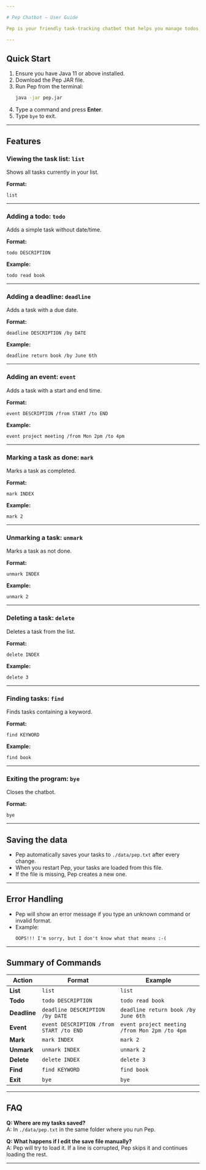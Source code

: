 ```yaml
---

# Pep Chatbot – User Guide

Pep is your friendly task‑tracking chatbot that helps you manage todos, deadlines, and events right from the command line. This guide explains how to use Pep’s features.

---
```


## Quick Start

1. Ensure you have Java 11 or above installed.
2. Download the Pep JAR file.
3. Run Pep from the terminal:
   ```bash
   java -jar pep.jar
   ```
4. Type a command and press **Enter**.
5. Type `bye` to exit.

---

## Features

### Viewing the task list: `list`
Shows all tasks currently in your list.

**Format:**
```
list
```

---

### Adding a todo: `todo`
Adds a simple task without date/time.

**Format:**
```
todo DESCRIPTION
```

**Example:**
```
todo read book
```

---

### Adding a deadline: `deadline`
Adds a task with a due date.

**Format:**
```
deadline DESCRIPTION /by DATE
```

**Example:**
```
deadline return book /by June 6th
```

---

### Adding an event: `event`
Adds a task with a start and end time.

**Format:**
```
event DESCRIPTION /from START /to END
```

**Example:**
```
event project meeting /from Mon 2pm /to 4pm
```

---

### Marking a task as done: `mark`
Marks a task as completed.

**Format:**
```
mark INDEX
```

**Example:**
```
mark 2
```

---

### Unmarking a task: `unmark`
Marks a task as not done.

**Format:**
```
unmark INDEX
```

**Example:**
```
unmark 2
```

---

### Deleting a task: `delete`
Deletes a task from the list.

**Format:**
```
delete INDEX
```

**Example:**
```
delete 3
```

---

### Finding tasks: `find`
Finds tasks containing a keyword.

**Format:**
```
find KEYWORD
```

**Example:**
```
find book
```

---

### Exiting the program: `bye`
Closes the chatbot.

**Format:**
```
bye
```

---

## Saving the data
- Pep automatically saves your tasks to `./data/pep.txt` after every change.
- When you restart Pep, your tasks are loaded from this file.
- If the file is missing, Pep creates a new one.

---

## Error Handling
- Pep will show an error message if you type an unknown command or invalid format.
- Example:
  ```
  OOPS!!! I'm sorry, but I don't know what that means :-(
  ```

---

## Summary of Commands

| Action     | Format                                      | Example                                   |
|------------|---------------------------------------------|-------------------------------------------|
| **List**   | `list`                                      | `list`                                    |
| **Todo**   | `todo DESCRIPTION`                          | `todo read book`                          |
| **Deadline** | `deadline DESCRIPTION /by DATE`           | `deadline return book /by June 6th`       |
| **Event**  | `event DESCRIPTION /from START /to END`     | `event project meeting /from Mon 2pm /to 4pm` |
| **Mark**   | `mark INDEX`                                | `mark 2`                                  |
| **Unmark** | `unmark INDEX`                              | `unmark 2`                                |
| **Delete** | `delete INDEX`                              | `delete 3`                                |
| **Find**   | `find KEYWORD`                              | `find book`                               |
| **Exit**   | `bye`                                       | `bye`                                     |

---

## FAQ

**Q: Where are my tasks saved?**  
A: In `./data/pep.txt` in the same folder where you run Pep.

**Q: What happens if I edit the save file manually?**  
A: Pep will try to load it. If a line is corrupted, Pep skips it and continues loading the rest.

---
